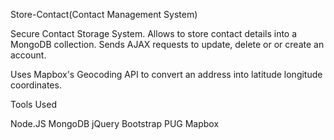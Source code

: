 Store-Contact(Contact Management System)

Secure Contact Storage System. Allows to store contact details into a MongoDB collection. Sends AJAX
requests to update, delete or or create an account. 

Uses Mapbox's Geocoding API to convert an address into latitude longitude coordinates. 

Tools Used

Node.JS
MongoDB
jQuery
Bootstrap
PUG
Mapbox
